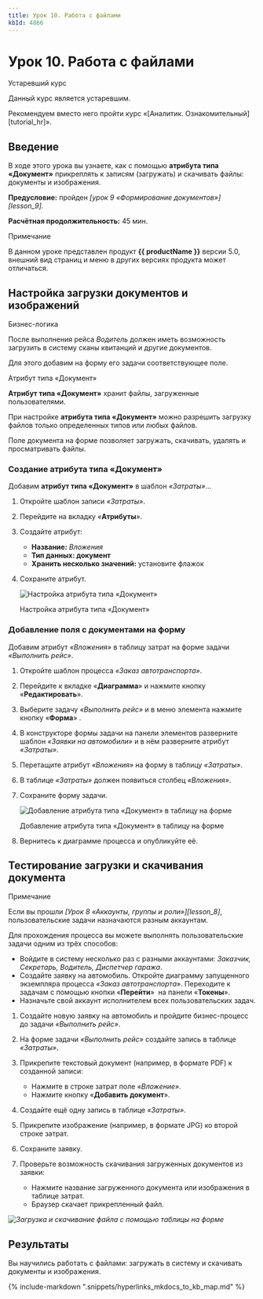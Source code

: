 ```yaml
---
title: Урок 10. Работа с файлами
kbId: 4866
---
```


# Урок 10. Работа с файлами

Устаревший курс

Данный курс является устаревшим.

Рекомендуем вместо него пройти курс «[Аналитик. Ознакомительный][tutorial_hr]».

## Введение

В ходе этого урока вы узнаете, как с помощью **атрибута типа «Документ»** прикреплять к записям (загружать) и скачивать файлы: документы и изображения.

**Предусловие:** пройден *[урок 9 «Формирование документов»][lesson_9]*.

**Расчётная продолжительность:** 45 мин.

Примечание

В данном уроке представлен продукт **{{ productName }}** версии 5.0, внешний вид страниц и меню в других версиях продукта может отличаться.

## Настройка загрузки документов и изображений

Бизнес-логика

После выполнения рейса *Водитель* должен иметь возможность загрузить в систему сканы квитанций и другие документов.

Для этого добавим на форму его задачи соответствующее поле.

Атрибут типа «Документ»

**Атрибут типа «Документ»** хранит файлы, загруженные пользователями.

При настройке **атрибута типа «Документ»** можно разрешить загрузку файлов только определенных типов или любых файлов.

Поле документа на форме позволяет загружать, скачивать, удалять и просматривать файлы.

### Создание атрибута типа «Документ»

Добавим **атрибут типа «Документ»** в шаблон *«Затраты»*…

1. Откройте шаблон записи *«Затраты»*.
2. Перейдите на вкладку «**Атрибуты**».
3. Создайте атрибут:

   - **Название:** *Вложения*
   - **Тип данных: документ**
   - **Хранить несколько значений:** установите флажок
4. Сохраните атрибут.

   ![Настройка атрибута типа «Документ»](/platform/v5.0/tutorial/img/lesson_10_document_attribute_configure.png)

   Настройка атрибута типа «Документ»

### Добавление поля с документами на форму

Добавим атрибут *«Вложения»* в таблицу затрат на форме задачи *«Выполнить рейс»*.

1. Откройте шаблон процесса *«Заказ автотранспорта»*.
2. Перейдите к вкладке «**Диаграмма**» и нажмите кнопку «**Редактировать**».
3. Выберите задачу *«Выполнить рейс»* и в меню элемента нажмите кнопку «**Форма**» *‌*.
4. В конструкторе формы задачи на панели элементов разверните шаблон *«Заявки на автомобили»* и в нём разверните атрибут *«Затраты»*.
5. Перетащите атрибут *«Вложения»* на форму в таблицу *«Затраты»*.
6. В таблице *«Затраты»* должен появиться столбец *«Вложения»*.
7. Сохраните форму задачи.

   ![Добавление атрибута типа «Документ» в таблицу на форме](/platform/v5.0/tutorial/img/lesson_10_document_add_to_table.png)

   Добавление атрибута типа «Документ» в таблицу на форме
8. Вернитесь к диаграмме процесса и опубликуйте её.

## Тестирование загрузки и скачивания документа

Примечание

Если вы прошли *[Урок 8 *«Аккаунты, группы и роли»*][lesson_8]*, пользовательские задачи назначаются разным аккаунтам.

Для прохождения процесса вы можете выполнять пользовательские задачи одним из трёх способов:

- Войдите в систему несколько раз с разными аккаунтами: *Заказчик, Секретарь, Водитель, Диспетчер гаража*.
- Создайте заявку на автомобиль. Откройте диаграмму запущенного экземпляра процесса *«Заказ автотранспорта»*. Переходите к задачам с помощью кнопки «**Перейти**» *‌* на панели «**Токены**».
- Назначьте свой аккаунт исполнителем всех пользовательских задач.

1. Создайте новую заявку на автомобиль и пройдите бизнес-процесс до задачи *«Выполнить рейс»*.
2. На форме задачи *«Выполнить рейс»* создайте запись в таблице *«Затраты»*.
3. Прикрепите текстовый документ (например, в формате PDF) к созданной записи:

   - Нажмите в строке затрат поле *«Вложение»*.
   - Нажмите кнопку «**Добавить документ**».
4. Создайте ещё одну запись в таблице *«Затраты»*.
5. Прикрепите изображение (например, в формате JPG) ко второй строке затрат.
6. Сохраните заявку.
7. Проверьте возможность скачивания загруженных документов из заявки:

   - Нажмите название загруженного документа или изображения в таблице затрат.
   - Браузер скачает прикрепленный файл.

_![Загрузка и скачивание файла с помощью таблицы на форме](/platform/v5.0/tutorial/img/lesson_10_file_download_upload.png)_

## Результаты

Вы научились работать с файлами: загружать в систему и скачивать документы и изображения.

{% include-markdown ".snippets/hyperlinks_mkdocs_to_kb_map.md" %}
